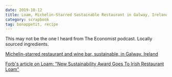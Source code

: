 ```yaml
---
date: 2019-10-12
title: Loam, Michelin-Starred Sustainable Restaurant in Galway, Ireland
category: scrapbook
tag: bonappetit, recipe
---
```


This may not be the one I heard from The Economist podcast.
Locally sourced ingredients. 

[Michelin-starred restaurant and wine bar, sustainable, in Galway, Ireland](https://loamgalway.com)

[Forb's article on Loam: "New Sustainability Award Goes To Irish Restaurant Loam"](https://www.forbes.com/sites/elizabethrushe/2019/10/11/michelin-guide-uk--irelands-new-sustainability-award-goes-to-irish-restaurant-loam/#3cc8686c7318)